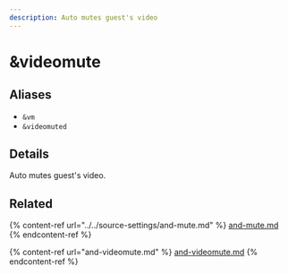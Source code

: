 ```yaml
---
description: Auto mutes guest's video
---
```


# \&videomute

## Aliases

* `&vm`
* `&videomuted`

## Details

Auto mutes guest's video.

## Related

{% content-ref url="../../source-settings/and-mute.md" %}
[and-mute.md](../../source-settings/and-mute.md)
{% endcontent-ref %}

{% content-ref url="and-videomute.md" %}
[and-videomute.md](and-videomute.md)
{% endcontent-ref %}
